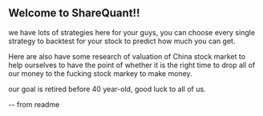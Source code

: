 ## Welcome to ShareQuant!!

we have lots of strategies here for your guys, you can choose every single strategy to backtest for your stock to predict how much you can get.

Here are also have some research of valuation of China stock market to help ourselves to have the point of whether it is the right time to drop all of our money to the fucking stock markey to make money.

our goal is retired before 40 year-old, good luck to all of us.

-- from readme
